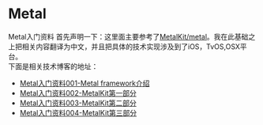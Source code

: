 # Metal
Metal入门资料
首先声明一下：这里面主要参考了[MetalKit/metal](https://github.com/MetalKit/metal)。我在此基础之上把相关内容翻译为中文，并且把具体的技术实现涉及到了iOS，TvOS,OSX平台。<br>
下面是相关技术博客的地址：<br>
* [Metal入门资料001-Metal framework介绍](https://www.jianshu.com/p/2517ad248935)<br>
* [Metal入门资料002-MetalKit第一部分](https://www.jianshu.com/p/7fb43180d090)<br>
* [Metal入门资料003-MetalKit第二部分](https://www.jianshu.com/p/83d1a2a27a15)<br>
* [Metal入门资料004-MetalKit第三部分](https://www.jianshu.com/p/a73d10817b86)<br>
